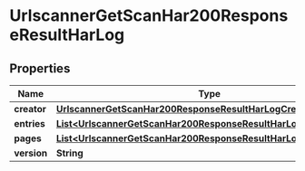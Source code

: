 

# UrlscannerGetScanHar200ResponseResultHarLog


## Properties

| Name | Type | Description | Notes |
|------------ | ------------- | ------------- | -------------|
|**creator** | [**UrlscannerGetScanHar200ResponseResultHarLogCreator**](UrlscannerGetScanHar200ResponseResultHarLogCreator.md) |  |  |
|**entries** | [**List&lt;UrlscannerGetScanHar200ResponseResultHarLogEntriesInner&gt;**](UrlscannerGetScanHar200ResponseResultHarLogEntriesInner.md) |  |  |
|**pages** | [**List&lt;UrlscannerGetScanHar200ResponseResultHarLogPagesInner&gt;**](UrlscannerGetScanHar200ResponseResultHarLogPagesInner.md) |  |  |
|**version** | **String** |  |  |



